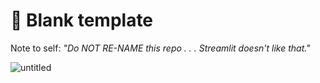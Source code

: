 # 🎈 Blank template

Note to self: *"Do NOT RE-NAME this repo . . . Streamlit doesn't like that."*


![untitled](https://github.com/user-attachments/assets/f36b03c7-3ff3-47ab-814b-335845843d9b)
